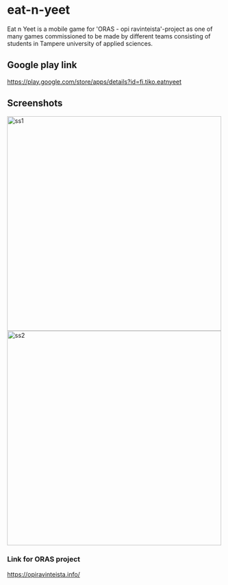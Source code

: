 # eat-n-yeet
Eat n Yeet is a mobile game for 'ORAS - opi ravinteista'-project as one of many games commissioned to be made by different teams consisting of students in Tampere university of applied sciences.

## Google play link
https://play.google.com/store/apps/details?id=fi.tiko.eatnyeet

## Screenshots
<p float="left">
  <img width="500" alt="ss1" src="https://user-images.githubusercontent.com/56744277/147668862-a3181988-2476-4527-96a1-762e47dd9cf6.png">
  <img width="500" alt="ss2" src="https://user-images.githubusercontent.com/56744277/147668872-8c28de05-4c46-449e-b728-35fe602b9abf.png">
</p>

### Link for ORAS project
https://opiravinteista.info/

